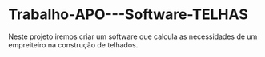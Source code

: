 # Trabalho-APO---Software-TELHAS
Neste projeto iremos criar um software que calcula as necessidades de um empreiteiro na construção de telhados.
